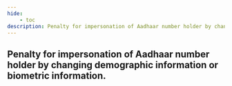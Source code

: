 ```yaml
---
hide:
    - toc
description: Penalty for impersonation of Aadhaar number holder by changing demographic information or biometric information.
---
```


## Penalty for impersonation of Aadhaar number holder by changing demographic information or biometric information.
